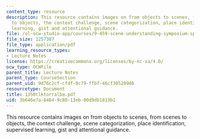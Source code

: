 ```yaml
---
content_type: resource
description: This resource contains images on from objects to scenes, from scenes
  to objects, the context challenge, scene categorization, place identification, supervised
  learning, gist and attentional guidance.
file: /ol-ocw-studio-app/courses/9-459-scene-understanding-symposium-spring-2006/3b646e7a64649c8013eb00d9db1813b1_1350tlktorralba.pdf
file_size: 1257387
file_type: application/pdf
learning_resource_types:
- Lecture Notes
license: https://creativecommons.org/licenses/by-nc-sa/4.0/
ocw_type: OCWFile
parent_title: Lecture Notes
parent_type: CourseSection
parent_uid: 9d76c2cf-cfdf-0c79-ffbf-46cf305209d6
resourcetype: Document
title: 1350tlktorralba.pdf
uid: 3b646e7a-6464-9c80-13eb-00d9db1813b1
---
```

This resource contains images on from objects to scenes, from scenes to objects, the context challenge, scene categorization, place identification, supervised learning, gist and attentional guidance.